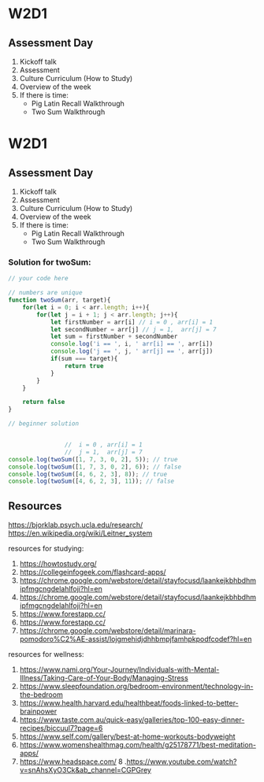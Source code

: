 # W2D1

## Assessment Day

1. Kickoff talk
2. Assessment
3. Culture Curriculum (How to Study)
4. Overview of the week
5. If there is time:
    - Pig Latin Recall Walkthrough
    - Two Sum Walkthrough
# W2D1

## Assessment Day

1. Kickoff talk
2. Assessment
3. Culture Curriculum (How to Study)
4. Overview of the week
5. If there is time:
    - Pig Latin Recall Walkthrough
    - Two Sum Walkthrough


### Solution for twoSum:

```js
// your code here

// numbers are unique
function twoSum(arr, target){
	for(let i = 0; i < arr.length; i++){
		for(let j = i + 1; j < arr.length; j++){
			let firstNumber = arr[i] // i = 0 , arr[i] = 1
            let secondNumber = arr[j] // j = 1,  arr[j] = 7
            let sum = firstNumber + secondNumber
            console.log('i == ', i, ' arr[i] == ', arr[i])
			console.log('j == ', j, ' arr[j] == ', arr[j])
            if(sum === target){
				return true
			}
		}
	}

  	return false
}

// beginner solution


				//  i = 0 , arr[i] = 1
				//  j = 1,  arr[j] = 7
console.log(twoSum([1, 7, 3, 0, 2], 5)); // true
console.log(twoSum([1, 7, 3, 0, 2], 6)); // false
console.log(twoSum([4, 6, 2, 3], 8)); // true
console.log(twoSum([4, 6, 2, 3], 11)); // false
```

## Resources
https://bjorklab.psych.ucla.edu/research/
https://en.wikipedia.org/wiki/Leitner_system


resources for studying:

1. https://howtostudy.org/
2. https://collegeinfogeek.com/flashcard-apps/
3. https://chrome.google.com/webstore/detail/stayfocusd/laankejkbhbdhmipfmgcngdelahlfoji?hl=en
4. https://chrome.google.com/webstore/detail/stayfocusd/laankejkbhbdhmipfmgcngdelahlfoji?hl=en
5. https://www.forestapp.cc/
6. https://www.forestapp.cc/
7. https://chrome.google.com/webstore/detail/marinara-pomodoro%C2%AE-assist/lojgmehidjdhhbmpjfamhpkpodfcodef?hl=en

resources for wellness:
1. https://www.nami.org/Your-Journey/Individuals-with-Mental-Illness/Taking-Care-of-Your-Body/Managing-Stress
2. https://www.sleepfoundation.org/bedroom-environment/technology-in-the-bedroom
3. https://www.health.harvard.edu/healthbeat/foods-linked-to-better-brainpower
4. https://www.taste.com.au/quick-easy/galleries/top-100-easy-dinner-recipes/biccuul7?page=6
5. https://www.self.com/gallery/best-at-home-workouts-bodyweight
6. https://www.womenshealthmag.com/health/g25178771/best-meditation-apps/
7. https://www.headspace.com/
8 .https://www.youtube.com/watch?v=snAhsXyO3Ck&ab_channel=CGPGrey
